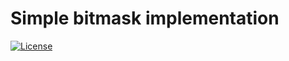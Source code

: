 Simple bitmask implementation
===

[![License](https://img.shields.io/badge/License-MIT-blue.svg)](https://opensource.org/licenses/MIT)
